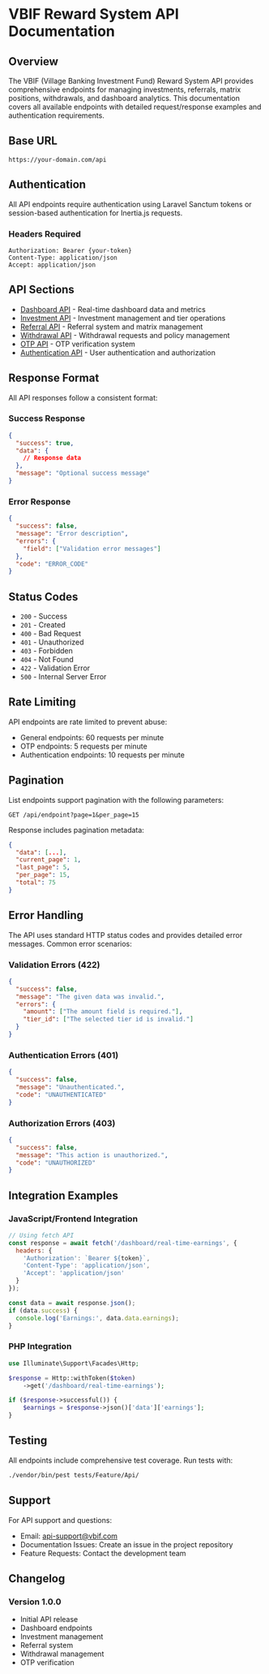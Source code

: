# VBIF Reward System API Documentation

## Overview

The VBIF (Village Banking Investment Fund) Reward System API provides comprehensive endpoints for managing investments, referrals, matrix positions, withdrawals, and dashboard analytics. This documentation covers all available endpoints with detailed request/response examples and authentication requirements.

## Base URL

```
https://your-domain.com/api
```

## Authentication

All API endpoints require authentication using Laravel Sanctum tokens or session-based authentication for Inertia.js requests.

### Headers Required

```http
Authorization: Bearer {your-token}
Content-Type: application/json
Accept: application/json
```

## API Sections

- [Dashboard API](./dashboard.md) - Real-time dashboard data and metrics
- [Investment API](./investments.md) - Investment management and tier operations
- [Referral API](./referrals.md) - Referral system and matrix management
- [Withdrawal API](./withdrawals.md) - Withdrawal requests and policy management
- [OTP API](./otp.md) - OTP verification system
- [Authentication API](./authentication.md) - User authentication and authorization

## Response Format

All API responses follow a consistent format:

### Success Response
```json
{
  "success": true,
  "data": {
    // Response data
  },
  "message": "Optional success message"
}
```

### Error Response
```json
{
  "success": false,
  "message": "Error description",
  "errors": {
    "field": ["Validation error messages"]
  },
  "code": "ERROR_CODE"
}
```

## Status Codes

- `200` - Success
- `201` - Created
- `400` - Bad Request
- `401` - Unauthorized
- `403` - Forbidden
- `404` - Not Found
- `422` - Validation Error
- `500` - Internal Server Error

## Rate Limiting

API endpoints are rate limited to prevent abuse:
- General endpoints: 60 requests per minute
- OTP endpoints: 5 requests per minute
- Authentication endpoints: 10 requests per minute

## Pagination

List endpoints support pagination with the following parameters:

```http
GET /api/endpoint?page=1&per_page=15
```

Response includes pagination metadata:

```json
{
  "data": [...],
  "current_page": 1,
  "last_page": 5,
  "per_page": 15,
  "total": 75
}
```

## Error Handling

The API uses standard HTTP status codes and provides detailed error messages. Common error scenarios:

### Validation Errors (422)
```json
{
  "success": false,
  "message": "The given data was invalid.",
  "errors": {
    "amount": ["The amount field is required."],
    "tier_id": ["The selected tier id is invalid."]
  }
}
```

### Authentication Errors (401)
```json
{
  "success": false,
  "message": "Unauthenticated.",
  "code": "UNAUTHENTICATED"
}
```

### Authorization Errors (403)
```json
{
  "success": false,
  "message": "This action is unauthorized.",
  "code": "UNAUTHORIZED"
}
```

## Integration Examples

### JavaScript/Frontend Integration

```javascript
// Using fetch API
const response = await fetch('/dashboard/real-time-earnings', {
  headers: {
    'Authorization': `Bearer ${token}`,
    'Content-Type': 'application/json',
    'Accept': 'application/json'
  }
});

const data = await response.json();
if (data.success) {
  console.log('Earnings:', data.data.earnings);
}
```

### PHP Integration

```php
use Illuminate\Support\Facades\Http;

$response = Http::withToken($token)
    ->get('/dashboard/real-time-earnings');

if ($response->successful()) {
    $earnings = $response->json()['data']['earnings'];
}
```

## Testing

All endpoints include comprehensive test coverage. Run tests with:

```bash
./vendor/bin/pest tests/Feature/Api/
```

## Support

For API support and questions:
- Email: api-support@vbif.com
- Documentation Issues: Create an issue in the project repository
- Feature Requests: Contact the development team

## Changelog

### Version 1.0.0
- Initial API release
- Dashboard endpoints
- Investment management
- Referral system
- Withdrawal management
- OTP verification